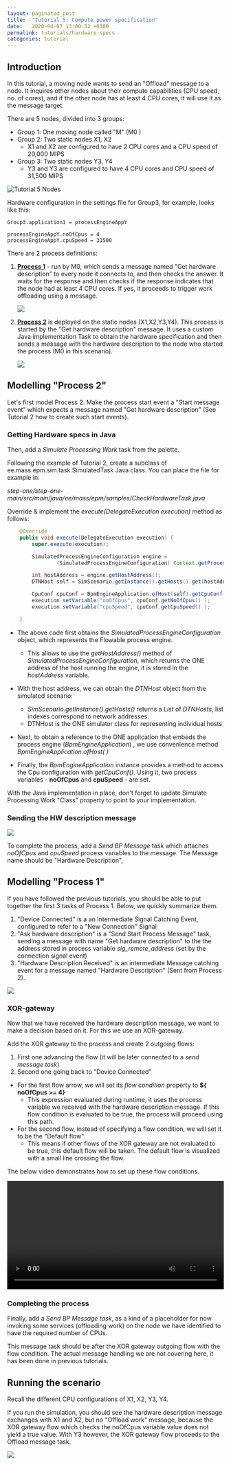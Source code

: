 ```yaml
---
layout: paginated_post
title:  "Tutorial 5: Compute power specification"
date:   2020-04-07 13:00:32 +0300
permalink: tutorials/hardware-specs
categories: tutorial
---
```


## Introduction
In this tutorial, a moving node wants to send an "Offload" message to a node. It inquires other nodes about their compute capabilities (CPU speed, no. of cores), and if the other node has at least 4 CPU cores, it will use it as the message target.

There are 5 nodes, divided into 3 groups:

* Group 1: One moving node called "M" (M0 )
* Group 2: Two static nodes X1, X2
  * X1 and X2 are configured to have 2 CPU cores and a CPU speed of 20,000 MIPS
* Group 3: Two static nodes Y3, Y4
  * Y3 and Y3 are configured to have 4 CPU cores and CPU speed of 31,500 MIPS

![Tutorial 5 Nodes](https://kodu.ut.ee/~jaks/public/step-one/wiki-media/tut5/scenario.png)

Hardware configuration in the settings file for Group3, for example, looks like this:

```
Group3.application1 = processEngineAppY

processEngineAppY.noOfCpus = 4
processEngineAppY.cpuSpeed = 31500
```



There are 2 process definitions:

1. **<u>Process 1</u>** - run by M0, which sends a message named "Get hardware description" to every node it connects to, and then checks the answer. It waits for the response and then checks if the response indicates that the node had at least 4 CPU cores. If yes, it proceeds to trigger work offloading using a message.

   ![](https://kodu.ut.ee/~jaks/public/step-one/wiki-media/tut5/process1.png)

2. **<u>Process 2</u>** is deployed on the static nodes (X1,X2,Y3,Y4). This process is started by the "Get hardware description" message. It uses a custom Java implementation Task to obtain the hardware specification and then sends a message with the hardware description to the node who started the process (M0 in this scenario).

   ![](https://kodu.ut.ee/~jaks/public/step-one/wiki-media/tut5/process2.png)

## 

## Modelling "Process 2"

Let's first model Process 2. Make the process start event a "Start message event" which expects a message named "Get hardware description" (See Tutorial 2 how to create such start events).

### Getting Hardware specs in Java

Then, add a *Simulate Processing Work* task from the palette. 

Following the example of Tutorial 2, create a subclass of ee.mass.epm.sim.task.SimulatedTask Java class. You can place the file for example in:

​	 *step-one/step-one-main/src/main/java/ee/mass/epm/samples/CheckHardwareTask.java* 



Override & implement the *execute(DelegateExecution execution)* method as follows:

```java
    @Override
    public void execute(DelegateExecution execution) {
        super.execute(execution);

        SimulatedProcessEngineConfiguration engine = 
                (SimulatedProcessEngineConfiguration) Context.getProcessEngineConfiguration();

        int hostAddress = engine.getHostAddress();
        DTNHost self = SimScenario.getInstance().getHosts().get(hostAddress);

        CpuConf cpuConf = BpmEngineApplication.ofHost(self).getCpuConf();
        execution.setVariable("noOfCpus", cpuConf.getNoOfCpus() );
        execution.setVariable("cpuSpeed", cpuConf.getCpuSpeed() );

    }
```

* The above code first obtains the *SimulatedProcessEngineConfiguration* object, which represents the Flowable process engine. 
  * This allows to use the *getHostAddress()* method of *SimulatedProcessEngineConfiguration*, which returns the ONE address of the host running the engine, it is stored in the *hostAddress* variable.

* With the host address, we can obtain the *DTNHost* object from the simulated scenario:
  * *SimScenario.getInstance().getHosts()* returns a *List* of *DTNHosts*, list indexes correspond to network addresses.
  * DTNHost is the ONE simulator class for representing individual hosts

* Next, to obtain a reference to the ONE application that embeds the process engine (*BpmEngineApplication*) , we use convenience method *BpmEngineApplication.ofHost( )* 
* Finally, the *BpmEngineApplication*  instance provides a method to access the Cpu configuration with *getCpuConf()*. Using it, two process variables - **noOfCpus** and **cpuSpeed** - are set.



With the Java implementation in place, don't forget to update Simulate Processing Work "Class" property to point to your implementation. 

### Sending the HW description message

![](https://kodu.ut.ee/~jaks/public/step-one/wiki-media/tut5/process2_msgtask.png)



To complete the process, add a *Send BP Message* task which attaches *noOfCpus* and *cpuSpeed* process variables to the message. The Message name should be "Hardware Description",



## Modelling "Process 1"

If you have followed the previous tutorials, you should be able to put together the first 3 tasks of Process 1. Below, we quickly summarize them.

1. "Device Connected" is a an Intermediate Signal Catching Event, configured to refer to a "New Connection" Signal
2. "Ask hardware description" is a "Send Start Process Message" task, sending a message with name "Get hardware description" to the the address stored in process variable *sig_remote_address* (set by the connection signal event)
3. "Hardware Description Received" is an intermediate Message catching event for a message named "Hardware Description" (Sent from Process 2).

![](https://kodu.ut.ee/~jaks/public/step-one/wiki-media/tut5/process1.png)



### XOR-gateway

Now that we have received the hardware description message, we want to make a decision based on it. For this we use an XOR-gateway.

Add the XOR gateway to the process and create 2 outgoing flows:

1. First one advancing the flow (it will be later connected to a *send message task*)
2. Second one going back to "Device Connected"

* For the first flow arrow, we will set its *flow condition* property to **${ noOfCpus >= 4}**
  * This expression evaluated during runtime, it uses the process variable we received with the hardware description message. If this flow condition is evaluated to be true, the process will proceed using this path.
* For the second flow, instead of specifying a flow condition, we will set it to be the "Default flow".
  * This means if other flows of the XOR gateway are not evaluated to be true, this default flow will be taken. The default flow is visualized with a small line crossing the flow.

The below video demonstrates how to set up these flow conditions.

<div class="myvideo">
       <video  style="display:block; width:100%; height:auto;" autoplay controls loop="loop">
           <source src="https://kodu.ut.ee/~jaks/public/step-one/wiki-media/tut5/xor.webm" type="video/webm" />
       </video>
    </div>

### Completing the process

Finally, add a *Send BP Message task*, as a kind of a placeholder for now invoking some services  (offloading work) on the node we have identified to have the required number of CPUs. 

This message task should be after the XOR gateway outgoing flow with the flow condition. The actual message handling we are not covering here, it has been done in previous tutorials.

## Running the scenario

Recall the different CPU configurations of X1, X2, Y3, Y4. 

If you run the simulation, you should see the hardware description message exchanges with X1 and X2, but no "Offload work" message, because the XOR gateway flow which checks the noOfCpus variable value does not yield a true value. With Y3 however, the XOR gateway flow proceeds to the Offload message task.

![](https://kodu.ut.ee/~jaks/public/step-one/wiki-media/tut5/eventlog.png)